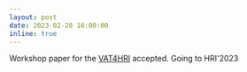 ```yaml
---
layout: post
date: 2023-02-20 16:00:00
inline: true
---
```


Workshop paper for the [VAT4HRI](https://vat-hri-2023.cs.umu.se/) accepted. Going to HRI'2023 